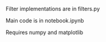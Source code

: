 Filter implementations are in filters.py

Main code is in notebook.ipynb

Requires numpy and matplotlib